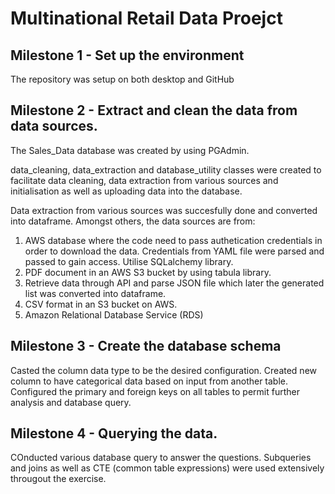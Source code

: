 # Multinational Retail Data Proejct

## Milestone 1 - Set up the environment
The repository was setup on both desktop and GitHub
## Milestone 2 - Extract and clean the data from data sources.
The Sales_Data database was created by using PGAdmin.

data_cleaning, data_extraction and database_utility classes were created to facilitate data cleaning, data extraction from various sources and initialisation as well as uploading data into the database.

Data extraction from various sources was succesfully done and converted into dataframe. 
Amongst others, the data sources are from:
1. AWS database where the code need to pass authetication credentials in order to download the data. Credentials from YAML file were parsed and passed to gain access. Utilise SQLalchemy library.
2. PDF document in an AWS S3 bucket by using tabula library. 
3. Retrieve data through API and parse JSON file which later the generated list was converted into dataframe.
4. CSV format in an S3 bucket on AWS.
5. Amazon Relational Database Service (RDS)


## Milestone 3 - Create the database schema
Casted the column data type to be the desired configuration. Created new column to have categorical data based on input from another table. Configured the primary and foreign keys on all tables to permit further analysis and database query.

## Milestone 4 - Querying the data.
COnducted various database query to answer the questions. Subqueries and joins as well as CTE (common table expressions) were used extensively througout the exercise.

